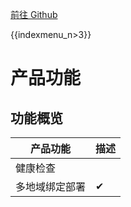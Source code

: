 [前往 Github](https://github.com/UCloudDocs/UCloud-document/tree/master/network/ulb)

{{indexmenu_n>3}}

# 产品功能

## 功能概览

| 产品功能 | 描述 |
| --- | --- | 
| 健康检查  |  |
| 多地域绑定部署 | ✔ |  |



